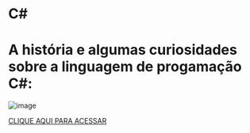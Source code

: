 # C#
# A história e algumas curiosidades sobre a linguagem de progamação C#:
![image](https://www.jetbrains.com/guide/assets/csharp-logo-265a149e.svg)

[CLIQUE AQUI PARA ACESSAR](https://miro.com/welcomeonboard/NEhBODBRQXBKSVE4OWJFM3prcnVjRGJqeW9BN1plUHJsRDVuNm5CZjhHaExobHVVaWdYaTVjclhqd3g4M09VdXFFTHB6bTJrSmEzV0FmT2IvM2N0aG41Q2FoOEhJYWFFMTBNWklPNysrOHVIZlJRNmZMWEpLRmtHNThOTTVVN2ZhWWluRVAxeXRuUUgwWDl3Mk1qRGVRPT0hdjE=?share_link_id=986302696509)

